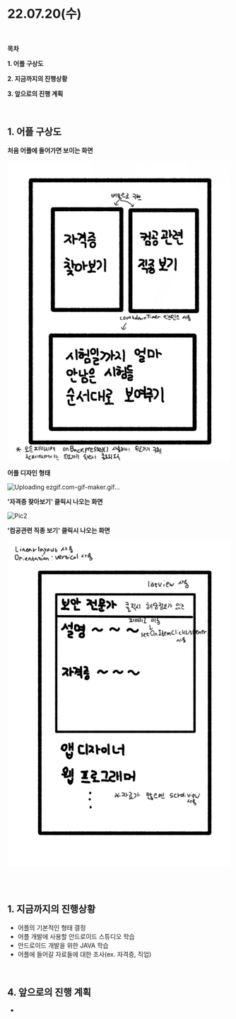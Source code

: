 # **22.07.20(수)**

<br/>

**목차**

**1. 어플 구상도**

**2. 지금까지의 진행상황**

**3. 앞으로의 진행 계획**

<br/>

## **1. 어플 구상도**

**처음 어플에 들어가면 보이는 화면**

![Pic1](./pic/secondmd_4.jpg)

**어플 디자인 형태**

![Uploading ezgif.com-gif-maker.gif…]()


**'자격증 찾아보기' 클릭시 나오는 화면**

![Pic2](./pic/secondmd_3.jgp)


**'컴공관련 직종 보기' 클릭시 나오는 화면**

![Pic3](./pic/secondmd_1.png)


<br/>


<br/>

## **1. 지금까지의 진행상황**

- 어플의 기본적인 형태 결정
- 어플 개발에 사용할 안드로이드 스튜디오 학습
- 안드로이드 개발을 위한 JAVA 학습
- 어플에 들어갈 자료들에 대한 조사(ex. 자격증, 직업)
<br/>



## **4. 앞으로의 진행 계획**

- 

<br/>
